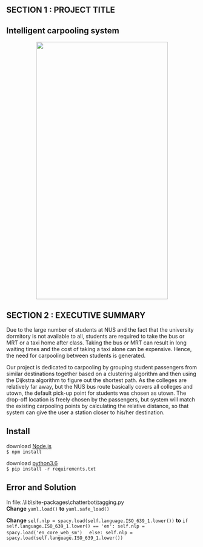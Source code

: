 ## SECTION 1 : PROJECT TITLE
## Intelligent carpooling system

<div align=center>
<img src="https://github.com/kaiyangHebert/CyberCaptain/blob/main/img/first%20page.jpg?raw=true" width="347" height="679"> 
</div>


## SECTION 2 : EXECUTIVE SUMMARY
Due to the large number of students at NUS and the fact that the university dormitory is not available to all, students are required to take the bus or MRT or a taxi home after class. Taking the bus or MRT can result in long waiting times and the cost of taking a taxi alone can be expensive. Hence, the need for carpooling between students is generated.

Our project is dedicated to carpooling by grouping student passengers from similar destinations together based on a clustering algorithm and then using the Dijkstra algorithm to figure out the shortest path. As the colleges are relatively far away, but the NUS bus route basically covers all colleges and utown, the default pick-up point for students was chosen as utown. The drop-off location is freely chosen by the passengers, but system will match the existing carpooling points by calculating the relative distance, so that system can give the user a station closer to his/her destination.

  
## Install
download [Node.js](https://nodejs.org/en/download/)  
`$ npm install`  
  
download [python3.6](https://www.python.org/downloads/release/python-360/)  
`$ pip install -r requirements.txt`  

## Error and Solution  
In file:.\lib\site-packages\chatterbot\tagging.py  
**Change** `yaml.load()` **to** `yaml.safe_load() `  
  
**Change** `self.nlp = spacy.load(self.language.ISO_639_1.lower())` **to**
`if self.language.ISO_639_1.lower() == 'en': self.nlp = spacy.load('en_core_web_sm')  `
`else: self.nlp = spacy.load(self.language.ISO_639_1.lower())`

